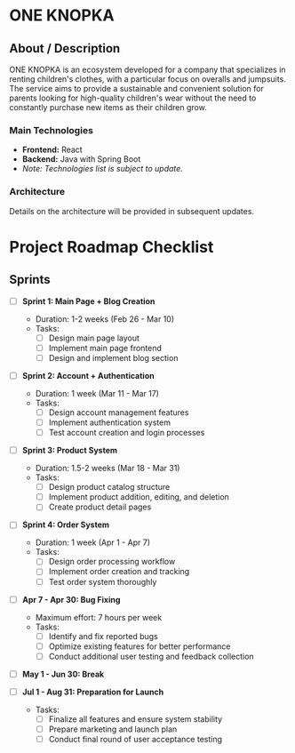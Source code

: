 # ONE KNOPKA

## About / Description

ONE KNOPKA is an ecosystem developed for a company that specializes in renting children's clothes, with a particular focus on overalls and jumpsuits. The service aims to provide a sustainable and convenient solution for parents looking for high-quality children's wear without the need to constantly purchase new items as their children grow.

### Main Technologies

- **Frontend:** React
- **Backend:** Java with Spring Boot
- *Note: Technologies list is subject to update.*

### Architecture

Details on the architecture will be provided in subsequent updates.

# Project Roadmap Checklist

## Sprints

- [ ] **Sprint 1: Main Page + Blog Creation**
  - Duration: 1-2 weeks (Feb 26 - Mar 10)
  - Tasks:
    - [ ] Design main page layout
    - [ ] Implement main page frontend
    - [ ] Design and implement blog section

- [ ] **Sprint 2: Account + Authentication**
  - Duration: 1 week (Mar 11 - Mar 17)
  - Tasks:
    - [ ] Design account management features
    - [ ] Implement authentication system
    - [ ] Test account creation and login processes

- [ ] **Sprint 3: Product System**
  - Duration: 1.5-2 weeks (Mar 18 - Mar 31)
  - Tasks:
    - [ ] Design product catalog structure
    - [ ] Implement product addition, editing, and deletion
    - [ ] Create product detail pages

- [ ] **Sprint 4: Order System**
  - Duration: 1 week (Apr 1 - Apr 7)
  - Tasks:
    - [ ] Design order processing workflow
    - [ ] Implement order creation and tracking
    - [ ] Test order system thoroughly

- [ ] **Apr 7 - Apr 30: Bug Fixing**
  - Maximum effort: 7 hours per week
  - Tasks:
    - [ ] Identify and fix reported bugs
    - [ ] Optimize existing features for better performance
    - [ ] Conduct additional user testing and feedback collection

- [ ] **May 1 - Jun 30: Break**

- [ ] **Jul 1 - Aug 31: Preparation for Launch**
  - Tasks:
    - [ ] Finalize all features and ensure system stability
    - [ ] Prepare marketing and launch plan
    - [ ] Conduct final round of user acceptance testing
